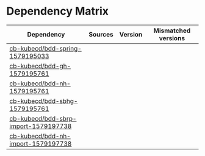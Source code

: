 # Dependency Matrix

Dependency | Sources | Version | Mismatched versions
---------- | ------- | ------- | -------------------
[cb-kubecd/bdd-spring-1579195033](https://github.com/cb-kubecd/bdd-spring-1579195033.git) |  | []() | 
[cb-kubecd/bdd-gh-1579195761](https://github.com/cb-kubecd/bdd-gh-1579195761.git) |  | []() | 
[cb-kubecd/bdd-nh-1579195761](https://github.com/cb-kubecd/bdd-nh-1579195761.git) |  | []() | 
[cb-kubecd/bdd-sbhg-1579195761](https://github.com/cb-kubecd/bdd-sbhg-1579195761.git) |  | []() | 
[cb-kubecd/bdd-sbrp-import-1579197738](https://github.com/cb-kubecd/bdd-sbrp-import-1579197738.git) |  | []() | 
[cb-kubecd/bdd-nh-import-1579197738](https://github.com/cb-kubecd/bdd-nh-import-1579197738.git) |  | []() | 
